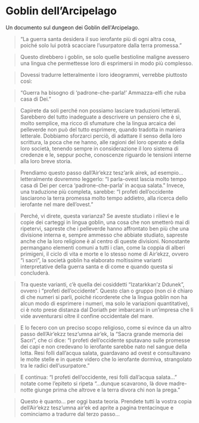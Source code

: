 # Goblin dell’Arcipelago

Un documento sul dungeon dei Goblin dell'Arcipelago.

> “La guerra santa desidera il suo ierofante più di ogni altra cosa, poiché solo lui potrà scacciare l’usurpatore dalla terra promessa.”

> Questo direbbero i goblin, se solo quelle bestioline maligne avessero una lingua che permettesse loro di esprimersi in modo più complesso.

>Dovessi tradurre letteralmente i loro ideogrammi, verrebbe piuttosto così:

> “Guerra ha bisogno di ‘padrone-che-parla!’ Ammazza-elfi che ruba casa di Dei.”

> Capirete da soli perché non possiamo lasciare traduzioni letterali. Sarebbero del tutto inadeguate a descrivere un pensiero che è sì, molto semplice, ma ricco di sfumature che la lingua arcaica dei pelleverde non può del tutto esprimere, quando tradotta in maniera letterale. Dobbiamo sforzarci perciò, di adattare il senso della loro scrittura, la poca che ne hanno, alle ragioni del loro operato e della loro società, tenendo sempre in considerazione il loro sistema di credenze e le, seppur poche, conoscenze riguardo le tensioni interne alla loro breve storia.

>Prendiamo questo passo dall’Air’ekzz tesz’arik airek, ad esempio… letteralmente dovremmo leggerlo: “I parla-ovest lascia molto tempo casa di Dei per cerca ‘padrone-che-parla’ in acqua salata.”
Invece, una traduzione più completa, sarebbe: “I profeti dell’occidente lasciarono la terra promessa molto tempo addietro, alla ricerca dello ierofante nel mare dell’ovest.”

>Perché, vi direte, questa varianza? Se aveste studiato i rilievi e le copie dei carteggi in lingua goblin, una cosa che non smetterò mai di ripetervi, sapreste che i pelleverde hanno affrontato ben più che una divisione interna e, sempre ammesso che abbiate studiato, sapreste anche che la loro religione è al centro di queste divisioni. Nonostante permangano elementi comuni a tutti i clan, come la coppia di alberi primigeni, il ciclo di vita e morte e lo stesso nome di Air’ekzz, ovvero “i sacri”, la società goblin ha elaborato moltissime varianti interpretative della guerra santa e di come e quando questa si concluderà.

>Tra queste varianti, c’è quella dei cosiddetti “Izatarkkan’z Ddunek”, ovvero i “profeti dell’occidente”. Questo clan o gruppo (non ci è chiaro di che numeri si parli, poiché ricorderete che la lingua goblin non ha alcun modo di esprimere i numeri, ma solo le variazioni quantitative), ci è noto prese distanza dal Doriath per imbarcarsi in un’impresa che li vide avventurarsi oltre il confine occidentale del mare.

>E lo fecero con un preciso scopo religioso, come si evince da un altro passo dell’Air’ekzz tesz’umna air’ek, la “Sacra grande memoria dei Sacri”, che ci dice:
“I profeti dell’occidente sputavano sulle promesse dei capi e non credevano lo ierofante sarebbe nato nel sangue della lotta. Resi folli dall’acqua salata, guardavano ad ovest e consultavano le molte stelle e in queste videro che lo ierofante dormiva, strangolato tra le radici dell’usurpatore.”

>E continua:
“I profeti dell’occidente, resi folli dall’acqua salata…” notate come l’epiteto si ripeta “…dunque scavarono, là dove madre-notte giunge prima che altrove e la terra divora chi non la prega.”

>Questo è quanto… per oggi basta teoria. Prendete tutti la vostra copia dell’Air’ekzz tesz’umna air’ek ed aprite a pagina trentacinque e cominciamo a tradurre dal terzo passo…